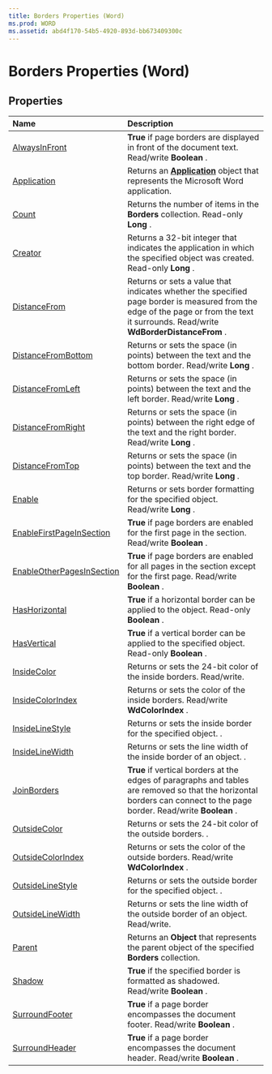 ```yaml
---
title: Borders Properties (Word)
ms.prod: WORD
ms.assetid: abd4f170-54b5-4920-893d-bb673409300c
---
```



# Borders Properties (Word)

## Properties



|**Name**|**Description**|
|:-----|:-----|
|[AlwaysInFront](borders-alwaysinfront-property-word.md)| **True** if page borders are displayed in front of the document text. Read/write **Boolean** .|
|[Application](borders-application-property-word.md)|Returns an  **[Application](application-object-word.md)** object that represents the Microsoft Word application.|
|[Count](borders-count-property-word.md)|Returns the number of items in the  **Borders** collection. Read-only **Long** .|
|[Creator](borders-creator-property-word.md)|Returns a 32-bit integer that indicates the application in which the specified object was created. Read-only  **Long** .|
|[DistanceFrom](borders-distancefrom-property-word.md)|Returns or sets a value that indicates whether the specified page border is measured from the edge of the page or from the text it surrounds. Read/write  **WdBorderDistanceFrom** .|
|[DistanceFromBottom](borders-distancefrombottom-property-word.md)|Returns or sets the space (in points) between the text and the bottom border. Read/write  **Long** .|
|[DistanceFromLeft](borders-distancefromleft-property-word.md)|Returns or sets the space (in points) between the text and the left border. Read/write  **Long** .|
|[DistanceFromRight](borders-distancefromright-property-word.md)|Returns or sets the space (in points) between the right edge of the text and the right border. Read/write  **Long** .|
|[DistanceFromTop](borders-distancefromtop-property-word.md)|Returns or sets the space (in points) between the text and the top border. Read/write  **Long** .|
|[Enable](borders-enable-property-word.md)|Returns or sets border formatting for the specified object. Read/write  **Long** .|
|[EnableFirstPageInSection](borders-enablefirstpageinsection-property-word.md)| **True** if page borders are enabled for the first page in the section. Read/write **Boolean** .|
|[EnableOtherPagesInSection](borders-enableotherpagesinsection-property-word.md)| **True** if page borders are enabled for all pages in the section except for the first page. Read/write **Boolean** .|
|[HasHorizontal](borders-hashorizontal-property-word.md)| **True** if a horizontal border can be applied to the object. Read-only **Boolean** .|
|[HasVertical](borders-hasvertical-property-word.md)| **True** if a vertical border can be applied to the specified object. Read-only **Boolean** .|
|[InsideColor](borders-insidecolor-property-word.md)|Returns or sets the 24-bit color of the inside borders. Read/write.|
|[InsideColorIndex](borders-insidecolorindex-property-word.md)|Returns or sets the color of the inside borders. Read/write  **WdColorIndex** .|
|[InsideLineStyle](borders-insidelinestyle-property-word.md)|Returns or sets the inside border for the specified object. .|
|[InsideLineWidth](borders-insidelinewidth-property-word.md)|Returns or sets the line width of the inside border of an object. .|
|[JoinBorders](borders-joinborders-property-word.md)| **True** if vertical borders at the edges of paragraphs and tables are removed so that the horizontal borders can connect to the page border. Read/write **Boolean** .|
|[OutsideColor](borders-outsidecolor-property-word.md)|Returns or sets the 24-bit color of the outside borders. .|
|[OutsideColorIndex](borders-outsidecolorindex-property-word.md)|Returns or sets the color of the outside borders. Read/write  **WdColorIndex** .|
|[OutsideLineStyle](borders-outsidelinestyle-property-word.md)|Returns or sets the outside border for the specified object. .|
|[OutsideLineWidth](borders-outsidelinewidth-property-word.md)|Returns or sets the line width of the outside border of an object. Read/write.|
|[Parent](borders-parent-property-word.md)|Returns an  **Object** that represents the parent object of the specified **Borders** collection.|
|[Shadow](borders-shadow-property-word.md)| **True** if the specified border is formatted as shadowed. Read/write **Boolean** .|
|[SurroundFooter](borders-surroundfooter-property-word.md)| **True** if a page border encompasses the document footer. Read/write **Boolean** .|
|[SurroundHeader](borders-surroundheader-property-word.md)| **True** if a page border encompasses the document header. Read/write **Boolean** .|

